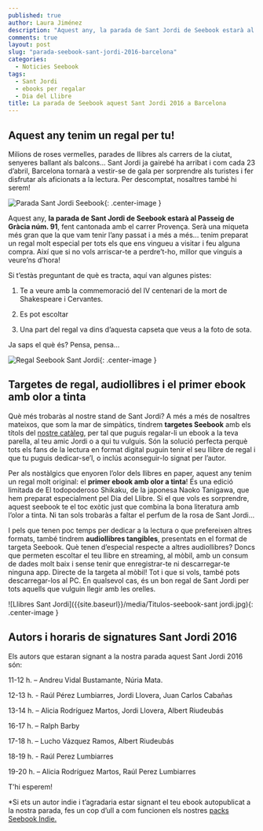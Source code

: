 ```yaml
---
published: true
author: Laura Jiménez
description: "Aquest any, la parada de Sant Jordi de Seebook estarà al Passeig de Gràcia núm. 91. I tenim una sorpresa preparada!"
comments: true
layout: post
slug: "parada-seebook-sant-jordi-2016-barcelona"
categories: 
  - Noticies Seebook
tags: 
  - Sant Jordi
  - ebooks per regalar
  - Dia del Llibre
title: La parada de Seebook aquest Sant Jordi 2016 a Barcelona
---
```

## Aquest any tenim un regal per tu! 

Milions de roses vermelles, parades de llibres als carrers de la ciutat, senyeres ballant als balcons... Sant Jordi ja gairebé ha arribat i com cada 23 d’abril, Barcelona tornarà a vestir-se de gala per sorprendre als turistes i fer disfrutar als aficionats a la lectura. Per descomptat, nosaltres també hi serem!

![Parada Sant Jordi Seebook]({{site.baseurl}}/media/parada-sant-jordi-seebook.JPG){: .center-image }

Aquest any, **la parada de Sant Jordi de Seebook estarà al Passeig de Gràcia núm. 91**, fent cantonada amb el carrer Provença. Serà una miqueta més gran que la que vam tenir l’any passat i a més a més... tenim preparat un regal molt especial per tots els que ens vingueu a visitar i feu alguna compra. Així que si no vols arriscar-te a perdre’t-ho, millor que vinguis a veure’ns d’hora!

Si t’estàs preguntant de què es tracta, aquí van algunes pistes:

1) Te a veure amb la commemoració del IV centenari de la mort de Shakespeare i Cervantes.

2) Es pot escoltar

3) Una part del regal va dins d’aquesta capseta que veus a la foto de sota.

Ja saps el què és? Pensa, pensa…

![Regal Seebook Sant Jordi]({{site.baseurl}}/media/regalito-seebook-santjordi.jpg.png){: .center-image }

## Targetes de regal, audiollibres i el primer ebook amb olor a tinta

Què més trobaràs al nostre stand de Sant Jordi? A més a més de nosaltres mateixos, que som la mar de simpàtics, tindrem **targetes Seebook** amb els títols del [nostre catàleg](https://www.digitaltangible.com/catalog "veure el catàleg de Seebook"), per tal que puguis regalar-li un ebook a la teva parella, al teu amic Jordi o a qui tu vulguis. Són la solució perfecta perquè tots els fans de la lectura en format digital puguin tenir el seu llibre de regal i que tu puguis dedicar-se’l, o inclús aconseguir-lo signat per l’autor.

Per als nostàlgics que enyoren l’olor dels llibres en paper, aquest any tenim un regal molt original: el **primer ebook amb olor a tinta**! És una edició limitada de El todopoderoso Shikaku, de la japonesa Naoko Tanigawa, que hem preparat especialment pel Dia del Llibre. Si el que vols es sorprendre, aquest seebook te el toc exòtic just que combina la bona literatura amb l’olor a tinta. Ni tan sols trobaràs a faltar el perfum de la rosa de Sant Jordi...

I pels que tenen poc temps per dedicar a la lectura o que prefereixen altres formats, també tindrem **audiollibres tangibles**, presentats en el format de targeta Seebook. Què tenen d’especial respecte a altres audiollibres? Doncs que permeten escoltar el teu llibre en streaming, al mòbil, amb un consum de dades molt baix i sense tenir que enregistrar-te ni descarregar-te ninguna app. Directe de la targeta al mòbil! Tot i que si vols, també pots descarregar-los al PC. En qualsevol cas, és un bon regal de Sant Jordi per tots aquells que vulguin llegir amb les orelles.

![Llibres Sant Jordi]({{site.baseurl}}/media/Titulos-seebook-sant jordi.jpg){: .center-image }

## Autors i horaris de signatures Sant Jordi 2016
Els autors que estaran signant a la nostra parada aquest Sant Jordi 2016 són: 

11-12 h. – Andreu Vidal Bustamante, Núria Mata.

12-13 h. - Raúl Pérez Lumbiarres, Jordi Llovera, Juan Carlos Cabañas

13-14 h. – Alicia Rodríguez Martos, Jordi Llovera, Albert Riudeubás

16-17 h. – Ralph Barby

17-18 h. – Lucho Vázquez Ramos, Albert Riudeubás

18-19 h. - Raúl Perez Lumbiarres

19-20 h. – Alicia Rodríguez Martos, Raúl Perez Lumbiarres

T’hi esperem! 

*Si ets un autor indie i t’agradaria estar signant el teu ebook autopublicat a la nostra parada, fes un cop d’ull a com funcionen els nostres [packs Seebook Indie.](http://www.seebook.eu/indie/ "seebook indie")
